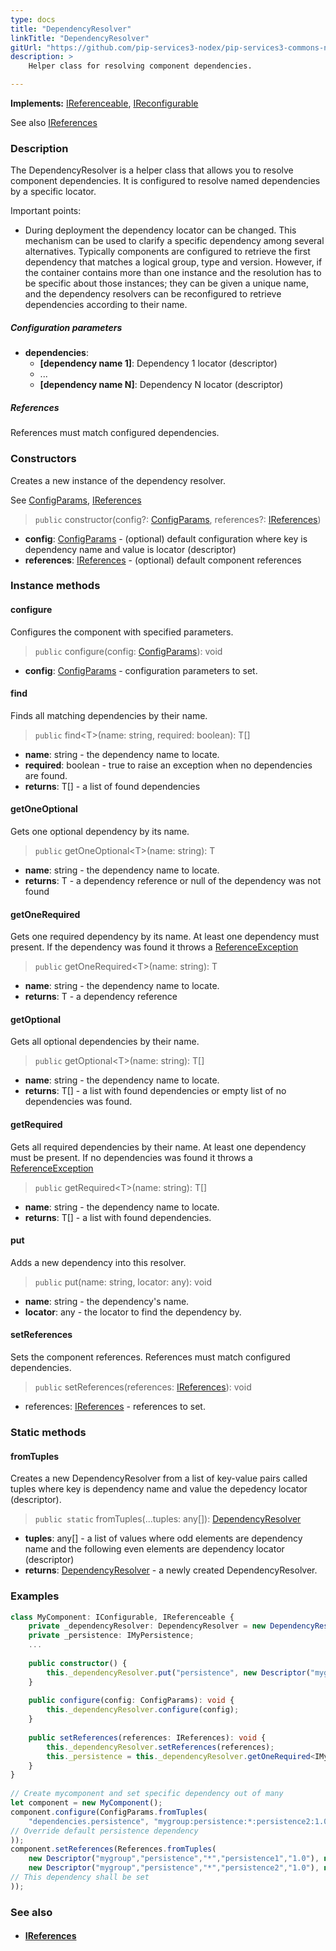 ```yaml
---
type: docs
title: "DependencyResolver"
linkTitle: "DependencyResolver"
gitUrl: "https://github.com/pip-services3-nodex/pip-services3-commons-nodex"
description: >
    Helper class for resolving component dependencies.  

---
```


**Implements:** [IReferenceable](../ireferenceable), [IReconfigurable](../../config/ireconfigurable)

See also [IReferences](../ireferences)

### Description
The DependencyResolver is a helper class that allows you to resolve component dependencies. It is configured to resolve named dependencies by a specific locator.  

Important points:

- During deployment the dependency locator can be changed. This mechanism can be used to clarify a specific dependency among several alternatives. Typically components are configured to retrieve the first dependency that matches a logical group, type and version. However, if the container contains more than one instance and the resolution has to be specific about those instances; they can be given a unique name, and the dependency resolvers can be reconfigured to retrieve dependencies according to their name.

##### Configuration parameters

- **dependencies**:
    - **[dependency name 1]**: Dependency 1 locator (descriptor)
    - ...
    - **[dependency name N]**: Dependency N locator (descriptor)

##### References

References must match configured dependencies.

### Constructors
Creates a new instance of the dependency resolver.

See [ConfigParams](../../config/config_params), [IReferences](../ireferences)

> `public` constructor(config?: [ConfigParams](../../config/config_params), references?: [IReferences](../ireferences))

- **config**: [ConfigParams](../../config/config_params) - (optional) default configuration where key is dependency name and value is locator (descriptor)
- **references**: [IReferences](../ireferences) - (optional) default component references


### Instance methods

#### configure
Configures the component with specified parameters.

> `public` configure(config: [ConfigParams](../../config/config_params)): void

- **config**: [ConfigParams](../../config/config_params) - configuration parameters to set.

#### find
Finds all matching dependencies by their name.

> `public` find\<T\>(name: string, required: boolean): T[]

- **name**: string - the dependency name to locate.
- **required**: boolean - true to raise an exception when no dependencies are found.
- **returns**: T[] - a list of found dependencies

#### getOneOptional
Gets one optional dependency by its name.

> `public` getOneOptional\<T\>(name: string): T

- **name**: string - the dependency name to locate.
- **returns**: T - a dependency reference or null of the dependency was not found

#### getOneRequired
Gets one required dependency by its name.
At least one dependency must present.
If the dependency was found it throws a [ReferenceException](../reference_exception)

> `public` getOneRequired\<T\>(name: string): T

- **name**: string - the dependency name to locate.
- **returns**: T - a dependency reference

#### getOptional
Gets all optional dependencies by their name.

> `public` getOptional\<T\>(name: string): T[]

- **name**: string - the dependency name to locate.
- **returns**: T[] - a list with found dependencies or empty list of no dependencies was found.

#### getRequired
Gets all required dependencies by their name.
At least one dependency must be present.
If no dependencies was found it throws a [ReferenceException](../reference_exception)

> `public` getRequired\<T\>(name: string): T[]

- **name**: string - the dependency name to locate.
- **returns**: T[] - a list with found dependencies.

#### put
Adds a new dependency into this resolver.

> `public` put(name: string, locator: any): void

- **name**: string - the dependency's name.
- **locator**: any - the locator to find the dependency by.

#### setReferences
Sets the component references. References must match configured dependencies.

> `public` setReferences(references: [IReferences](../ireferences)): void

- references: [IReferences](../ireferences) - references to set.

### Static methods

#### fromTuples
Creates a new DependencyResolver from a list of key-value pairs called tuples
where key is dependency name and value the depedency locator (descriptor).

> `public static` fromTuples(...tuples: any[]): [DependencyResolver]()

- **tuples**: any[] - a list of values where odd elements are dependency name and the following even elements are dependency locator (descriptor)
- **returns**: [DependencyResolver]() - a newly created DependencyResolver.

### Examples

```typescript
class MyComponent: IConfigurable, IReferenceable {
    private _dependencyResolver: DependencyResolver = new DependencyResolver();
    private _persistence: IMyPersistence;
    ...
    
    public constructor() {
        this._dependencyResolver.put("persistence", new Descriptor("mygroup", "persistence", "*", "*", "1.0"));
    }
    
    public configure(config: ConfigParams): void {
        this._dependencyResolver.configure(config);
    }  
    
    public setReferences(references: IReferences): void {
        this._dependencyResolver.setReferences(references);
        this._persistence = this._dependencyResolver.getOneRequired<IMyPersistence>("persistence");
    }
}
     
// Create mycomponent and set specific dependency out of many
let component = new MyComponent();
component.configure(ConfigParams.fromTuples(
    "dependencies.persistence", "mygroup:persistence:*:persistence2:1.0" 
// Override default persistence dependency
));
component.setReferences(References.fromTuples(
    new Descriptor("mygroup","persistence","*","persistence1","1.0"), new MyPersistence(),
    new Descriptor("mygroup","persistence","*","persistence2","1.0"), new MyPersistence()  
// This dependency shall be set
));

```

### See also
- #### [IReferences](../ireferences)
